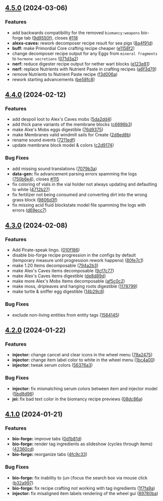 ## [4.5.0](https://github.com/Elenterius/Biomancy/compare/1.20.1-v2.4.4.0...1.20.1-v2.4.5.0) (2024-03-06)


### Features

* add backwards compatibility for the removed `biomancy:weapons` bio-forge tab ([9d9550f](https://github.com/Elenterius/Biomancy/commit/9d9550f35f85f9a4c5a58b66fc7eae4ee2e2f013)), closes [#118](https://github.com/Elenterius/Biomancy/issues/118)
* **alexs-caves:** rework decomposer recipe result for sea pigs ([8a4f91d](https://github.com/Elenterius/Biomancy/commit/8a4f91dadf9cf45216cd989368b49a90fa79003c))
* **buff:** make Primordial Core crafting recipe cheaper ([e1158f2](https://github.com/Elenterius/Biomancy/commit/e1158f258de8381e6a8fbbeaeabe845518352f7d))
* change decomposer recipe output for any Eggs from `mineral fragments` to `hormone secretions` ([071d3a2](https://github.com/Elenterius/Biomancy/commit/071d3a2bc3d6ff69a35b355ebcec135a7f9d9297))
* **nerf:** reduce digester recipe output for nether wart blocks ([e123e81](https://github.com/Elenterius/Biomancy/commit/e123e81d50b01f5f143f2e0be61db7fd922cc18d))
* **nerf:** replace Nutrients with Nutrient Paste in crafting recipes ([a6f3d79](https://github.com/Elenterius/Biomancy/commit/a6f3d79feba8a51acbd1cfe36888be0ca7e4ef27))
* remove Nutrients to Nutrient Paste recipe ([f3d006a](https://github.com/Elenterius/Biomancy/commit/f3d006a60a6b4d59cb861d6f0bd3f2384771295f))
* rework starting advancements ([be58fc8](https://github.com/Elenterius/Biomancy/commit/be58fc88442a96b7babc705d9bd37128171e7434))

## [4.4.0](https://github.com/Elenterius/Biomancy/compare/1.20.1-v2.4.3.0...1.20.1-v2.4.4.0) (2024-02-12)


### Features

* add despoil loot to Alex's Caves mobs ([5da2dd4](https://github.com/Elenterius/Biomancy/commit/5da2dd4a28dadb7344d30aa0fe4a684c946dac4e))
* add thick pane variants of the membrane blocks ([c6696b3](https://github.com/Elenterius/Biomancy/commit/c6696b3c22cc19e5a0629e39806416f2305e2722))
* make Alxe's Mobs eggs digestible ([76d9375](https://github.com/Elenterius/Biomancy/commit/76d9375f58cba3b50aced12cdae2d5e1e4fb7476))
* make Membranes valid windmill sails for Create ([2d8ed8b](https://github.com/Elenterius/Biomancy/commit/2d8ed8b7a4c02649fb04732fd8319d4c8db74db9))
* rename sound events ([7211edf](https://github.com/Elenterius/Biomancy/commit/7211edf2226ac762721729749fb411e51793fd7b))
* update membrane block model & colors ([c2d9174](https://github.com/Elenterius/Biomancy/commit/c2d91744da9acf7c985e068bfb578bdd7111a723))


### Bug Fixes

* add missing sound translations ([7079b3a](https://github.com/Elenterius/Biomancy/commit/7079b3ac28732fa52522bd661f771d284a733af0))
* **data-gen:** fix advancement parsing errors spamming the logs ([750b6e4](https://github.com/Elenterius/Biomancy/commit/750b6e49973ccc4bec8fe75e070559f4da898633)), closes [#115](https://github.com/Elenterius/Biomancy/issues/115)
* fix coloring of vials in the vial holder not always updating and defaulting to white ([4712b27](https://github.com/Elenterius/Biomancy/commit/4712b271869760bceb26c27006482cfbc589e43b))
* fix fertilizer not being consumed and converting dirt into the wrong grass block ([9806d3f](https://github.com/Elenterius/Biomancy/commit/9806d3f0aa9237be118e501c6e1988dd5d2edb41))
* fix missing acid fluid blockstate model file spamming the logs with errors ([d69ecc7](https://github.com/Elenterius/Biomancy/commit/d69ecc75d14bc15e49cc08fc7b0a1ce9f1f6d093))

## [4.3.0](https://github.com/Elenterius/Biomancy/compare/1.20.1-v2.4.2.0...1.20.1-v2.4.3.0) (2024-02-08)


### Features

* Add Pirate-speak lingo. ([010f186](https://github.com/Elenterius/Biomancy/commit/010f18649751b49d5f81dbf5b03f75bf551e3905))
* disable bio-forge recipe progression in the configs by default (temporary measure until progression rework happens) ([80fe7c1](https://github.com/Elenterius/Biomancy/commit/80fe7c14bf82a188eda6d81093b4e81092eb2da7))
* make 1.20 Items decomposable ([794a2b3](https://github.com/Elenterius/Biomancy/commit/794a2b3cde5b87d8acee1bf4b2ba08904f27ddd7))
* make Alex's Caves items decomposable ([9cf7c77](https://github.com/Elenterius/Biomancy/commit/9cf7c77f89eee6e1209b44b72bfab2f6ab5c1c88))
* make Alex's Caves items digestible ([de8d89d](https://github.com/Elenterius/Biomancy/commit/de8d89d7e5e36f334d798e8c8ffb095adb71b63c))
* make more Alex's Mobs Items decomposable ([af5c0c2](https://github.com/Elenterius/Biomancy/commit/af5c0c2aedeb4fa6893597ace855c528798e22f3))
* make moss, dripleaves and hanging roots digestible ([1178799](https://github.com/Elenterius/Biomancy/commit/11787999a30be484b56576b99bfd464fc25408cd))
* make turtle & sniffer egg digestible ([14b29c8](https://github.com/Elenterius/Biomancy/commit/14b29c80def904c63c211f37ccd0dc7feabad7a8))


### Bug Fixes

* exclude non-living entities from entity tags ([1584145](https://github.com/Elenterius/Biomancy/commit/1584145de547dc5eaef38018328e1ae819eff0bf))

## [4.2.0](https://github.com/Elenterius/Biomancy/compare/1.20.1-v2.4.1.0...1.20.1-v2.4.2.0) (2024-01-22)


### Features

* **injector:** change cancel and clear icons in the wheel menu ([78a2475](https://github.com/Elenterius/Biomancy/commit/78a2475d558ab35d8be40c568ef236f2797f3c40))
* **injector:** change item label color to white in the wheel menu ([1bc4a00](https://github.com/Elenterius/Biomancy/commit/1bc4a00816a65447469c7e04f775630f12925a26))
* **injector:** tweak serum colors ([56376a3](https://github.com/Elenterius/Biomancy/commit/56376a393ef39c70212b1abf724bebe013118c68))


### Bug Fixes

* **injector:** fix mismatching serum colors between item and injector model ([5bd8d96](https://github.com/Elenterius/Biomancy/commit/5bd8d9684d1db70771365ce0621508744ce43278))
* **jei:** fix bad text color in the biomancy recipe previews ([08dc86a](https://github.com/Elenterius/Biomancy/commit/08dc86a22a2b873ed3807d16aa94c7f9230601e9))

## [4.1.0](https://github.com/Elenterius/Biomancy/compare/1.20.1-v2.4.0.1...1.20.1-v2.4.1.0) (2024-01-21)


### Features

* **bio-forge:** improve tabs ([0d1b81d](https://github.com/Elenterius/Biomancy/commit/0d1b81d46b49a0ee2461b03baa20e673550d214a))
* **bio-forge:** render tag ingredients as slideshow (cycles through items) ([42360cd](https://github.com/Elenterius/Biomancy/commit/42360cdc1a6b07a1c059352273d4d96888d7e43d))
* **bio-forge:** reorganize tabs ([4fc9c33](https://github.com/Elenterius/Biomancy/commit/4fc9c33164864a86ca59d08d46689ae56d161796))


### Bug Fixes

* **bio-forge:** fix inability to (un-)focus the search box via mouse click ([b32a997](https://github.com/Elenterius/Biomancy/commit/b32a9978d3d7bee113e17921903909b63a235245))
* **bio-forge:** fix recipe crafting not working with tag ingredients ([1f7fa9a](https://github.com/Elenterius/Biomancy/commit/1f7fa9a1bc6da8e3b1c4b3d1bd9cd0b721fe58f0))
* **injector:** fix misaligned item labels rendering of the wheel gui ([89780ba](https://github.com/Elenterius/Biomancy/commit/89780ba11b55bcbf543fde09b7d847ffa0f2899f))

